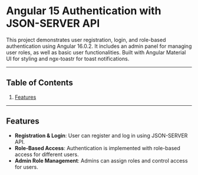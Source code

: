 # Angular 15 Authentication with JSON-SERVER API

This project demonstrates user registration, login, and role-based authentication using Angular 16.0.2. It includes an admin panel for managing user roles, as well as basic user functionalities. Built with Angular Material UI for styling and ngx-toastr for toast notifications.

---

## Table of Contents

1. [Features](#features)

---

## Features

- **Registration & Login**: User can register and log in using JSON-SERVER API.
- **Role-Based Access**: Authentication is implemented with role-based access for different users.
- **Admin Role Management**: Admins can assign roles and control access for users.


